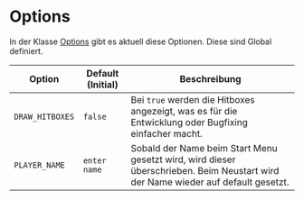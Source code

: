 # Options

In der Klasse [Options] gibt es aktuell diese Optionen. Diese sind Global definiert.

| Option          | Default (Initial) | Beschreibung                                                                                                                     |
| --------------- | ----------------- | -------------------------------------------------------------------------------------------------------------------------------- |
| `DRAW_HITBOXES` | `false`           | Bei `true` werden die Hitboxes angezeigt, was es für die Entwicklung oder Bugfixing einfacher macht.                             |
| `PLAYER_NAME`   | `enter name`      | Sobald der Name beim Start Menu gesetzt wird, wird dieser überschrieben. Beim Neustart wird der Name wieder auf default gesetzt. |

[Options]: ../../src/main/java/ch/teko/bir/jumpdude/Options/Options.java
